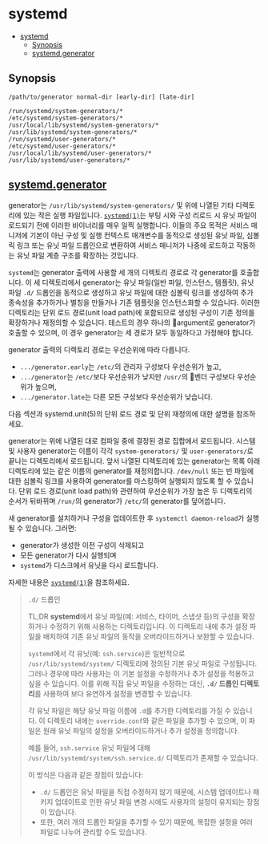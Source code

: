 # systemd

- [systemd](#systemd)
    - [Synopsis](#synopsis)
    - [systemd.generator](#systemdgenerator)

## Synopsis

```plaintext
/path/to/generator normal-dir [early-dir] [late-dir]

/run/systemd/system-generators/*
/etc/systemd/system-generators/*
/usr/local/lib/systemd/system-generators/*
/usr/lib/systemd/system-generators/*
/run/systemd/user-generators/*
/etc/systemd/user-generators/*
/usr/local/lib/systemd/user-generators/*
/usr/lib/systemd/user-generators/*
```

## [systemd.generator](https://www.freedesktop.org/software/systemd/man/latest/systemd.generator.html)

generator는 `/usr/lib/systemd/system-generators/` 및 위에 나열된 기타 디렉토리에 있는 작은 실행 파일입니다.
[`systemd(1)`](https://www.freedesktop.org/software/systemd/man/latest/systemd.html#)는 부팅 시와 구성 리로드 시 유닛 파일이 로드되기 전에 이러한 바이너리를 매우 일찍 실행합니다.
이들의 주요 목적은 서비스 매니저에 기본이 아닌 구성 및 실행 컨텍스트 매개변수를 동적으로 생성된 유닛 파일, 심볼릭 링크 또는 유닛 파일 드롭인으로 변환하여 서비스 매니저가 나중에 로드하고 작동하는 유닛 파일 계층 구조를 확장하는 것입니다.

`systemd`는 generator 출력에 사용할 세 개의 디렉토리 경로로 각 generator를 호출합니다.
이 세 디렉토리에서 generator는 유닛 파일(일반 파일, 인스턴스, 템플릿), 유닛 파일 `.d/` 드롭인을 동적으로 생성하고 유닛 파일에 대한 심볼릭 링크를 생성하여 추가 종속성을 추가하거나 별칭을 만들거나 기존 템플릿을 인스턴스화할 수 있습니다.
이러한 디렉토리는 단위 로드 경로(unit load path)에 포함되므로 생성된 구성이 기존 정의를 확장하거나 재정의할 수 있습니다.
테스트의 경우 하나의 argument로 generator가 호출할 수 있으며, 이 경우 generator는 세 경로가 모두 동일하다고 가정해야 합니다.

generator 출력의 디렉토리 경로는 우선순위에 따라 다릅니다.
- `.../generator.early`는 `/etc/`의 관리자 구성보다 우선순위가 높고,
- `.../generator`는 `/etc/`보다 우선순위가 낮지만 `/usr/`의 벤더 구성보다 우선순위가 높으며,
- `.../generator.late`는 다른 모든 구성보다 우선순위가 낮습니다.

다음 섹션과 systemd.unit(5)의 단위 로드 경로 및 단위 재정의에 대한 설명을 참조하세요.

generator는 위에 나열된 대로 컴파일 중에 결정된 경로 집합에서 로드됩니다.
시스템 및 사용자 generator는 이름이 각각 `system-generators/` 및 `user-generators/`로 끝나는 디렉토리에서 로드됩니다.
앞서 나열된 디렉토리에 있는 generator는 목록 아래 디렉토리에 있는 같은 이름의 generator를 재정의합니다.
`/dev/null` 또는 빈 파일에 대한 심볼릭 링크를 사용하여 generator를 마스킹하여 실행되지 않도록 할 수 있습니다.
단위 로드 경로(unit load path)와 관련하여 우선순위가 가장 높은 두 디렉토리의 순서가 뒤바뀌며 `/run/`의 generator가 `/etc/`의 generator를 덮어씁니다.

새 generator를 설치하거나 구성을 업데이트한 후 `systemctl daemon-reload`가 실행될 수 있습니다. 그러면:
- generator가 생성한 이전 구성이 삭제되고
- 모든 generator가 다시 실행되며
- `systemd`가 디스크에서 유닛을 다시 로드합니다.

자세한 내용은 [`systemd(1)`](https://www.freedesktop.org/software/systemd/man/latest/systemd.html#)을 참조하세요.

> `.d/` 드롭인
>
> TL;DR
> **systemd**에서 유닛 파일(예: 서비스, 타이머, 스냅샷 등)의 구성을 확장하거나 수정하기 위해 사용하는 디렉토리입니다.
> 이 디렉토리 내에 추가 설정 파일을 배치하여 기존 유닛 파일의 동작을 오버라이드하거나 보완할 수 있습니다.
>
> `systemd`에서 각 유닛(예: `ssh.service`)은 일반적으로 `/usr/lib/systemd/system/` 디렉토리에 정의된 기본 유닛 파일로 구성됩니다. 그러나 경우에 따라 사용자는 이 기본 설정을 수정하거나 추가 설정을 적용하고 싶을 수 있습니다. 이를 위해 직접 유닛 파일을 수정하는 대신, **`.d/` 드롭인 디렉토리**를 사용하여 보다 유연하게 설정을 변경할 수 있습니다.
>
> 각 유닛 파일은 해당 유닛 파일 이름에 `.d`를 추가한 디렉토리를 가질 수 있습니다. 이 디렉토리 내에는 `override.conf`와 같은 파일을 추가할 수 있으며, 이 파일은 원래 유닛 파일의 설정을 오버라이드하거나 추가 설정을 정의합니다.
>
> 예를 들어, `ssh.service` 유닛 파일에 대해 `/usr/lib/systemd/system/ssh.service.d/` 디렉토리가 존재할 수 있습니다.
>
> 이 방식은 다음과 같은 장점이 있습니다:
> - `.d/` 드롭인은 유닛 파일을 직접 수정하지 않기 때문에, 시스템 업데이트나 패키지 업데이트로 인한 유닛 파일 변경 시에도 사용자의 설정이 유지되는 장점이 있습니다.
> - 또한, 여러 개의 드롭인 파일을 추가할 수 있기 때문에, 복잡한 설정을 여러 파일로 나누어 관리할 수도 있습니다.
